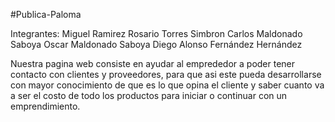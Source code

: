 #Publica-Paloma

Integrantes:
Miguel Ramirez
Rosario Torres Simbron
Carlos Maldonado Saboya
Oscar Maldonado Saboya
Diego Alonso Fernández Hernández

Nuestra pagina web consiste en ayudar al emprededor a poder tener contacto con clientes y proveedores, para que asi este pueda desarrollarse con mayor conocimiento de que es lo que opina el cliente y saber cuanto va a ser el costo de todo los productos para iniciar o continuar con un emprendimiento.
